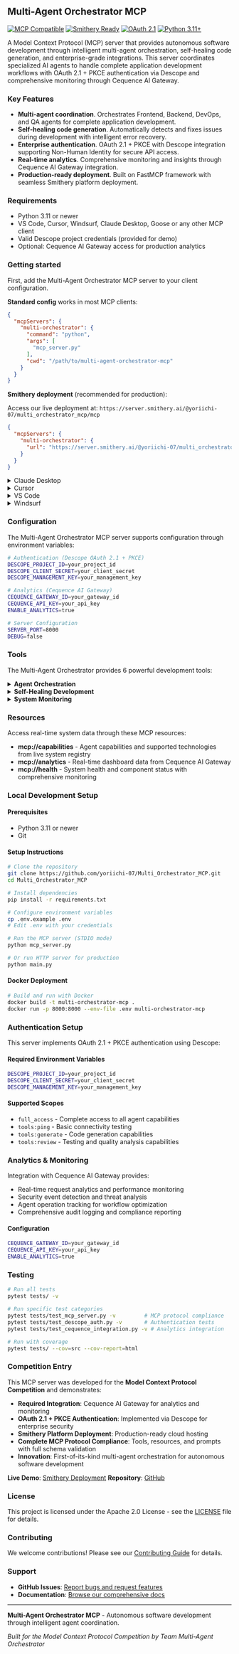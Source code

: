 ## Multi-Agent Orchestrator MCP

[![MCP Compatible](https://img.shields.io/badge/MCP-Compatible-brightgreen)](https://modelcontextprotocol.io)
[![Smithery Ready](https://img.shields.io/badge/Smithery-Ready-blue)](https://smithery.ai)
[![OAuth 2.1](https://img.shields.io/badge/OAuth-2.1%20%2B%20PKCE-green)](https://oauth.net/2.1/)
[![Python 3.11+](https://img.shields.io/badge/Python-3.11%2B-blue)](https://python.org)

A Model Context Protocol (MCP) server that provides autonomous software development through intelligent multi-agent orchestration, self-healing code generation, and enterprise-grade integrations. This server coordinates specialized AI agents to handle complete application development workflows with OAuth 2.1 + PKCE authentication via Descope and comprehensive monitoring through Cequence AI Gateway.

### Key Features

- **Multi-agent coordination**. Orchestrates Frontend, Backend, DevOps, and QA agents for complete application development.
- **Self-healing code generation**. Automatically detects and fixes issues during development with intelligent error recovery.
- **Enterprise authentication**. OAuth 2.1 + PKCE with Descope integration supporting Non-Human Identity for secure API access.
- **Real-time analytics**. Comprehensive monitoring and insights through Cequence AI Gateway integration.
- **Production-ready deployment**. Built on FastMCP framework with seamless Smithery platform deployment.

### Requirements

- Python 3.11 or newer
- VS Code, Cursor, Windsurf, Claude Desktop, Goose or any other MCP client
- Valid Descope project credentials (provided for demo)
- Optional: Cequence AI Gateway access for production analytics

### Getting started

First, add the Multi-Agent Orchestrator MCP server to your client configuration.

**Standard config** works in most MCP clients:

```json
{
  "mcpServers": {
    "multi-orchestrator": {
      "command": "python",
      "args": [
        "mcp_server.py"
      ],
      "cwd": "/path/to/multi-agent-orchestrator-mcp"
    }
  }
}
```

**Smithery deployment** (recommended for production):

Access our live deployment at: `https://server.smithery.ai/@yoriichi-07/multi_orchestrator_mcp/mcp`

```json
{
  "mcpServers": {
    "multi-orchestrator": {
      "url": "https://server.smithery.ai/@yoriichi-07/multi_orchestrator_mcp/mcp"
    }
  }
}
```

<details>
<summary>Claude Desktop</summary>

Follow the MCP install [guide](https://modelcontextprotocol.io/quickstart/user), use the standard config above.

</details>

<details>
<summary>Cursor</summary>

#### Click the button to install:

[<img src="https://cursor.com/deeplink/mcp-install-dark.svg" alt="Install in Cursor">](cursor://anysphere.cursor-deeplink/mcp/install?name=Multi-Agent%20Orchestrator&config=eyJjb21tYW5kIjoicHl0aG9uIG1jcF9zZXJ2ZXIucHkifQ%3D%3D)

#### Or install manually:

Go to `Cursor Settings` -> `MCP` -> `Add new MCP Server`. Name to your liking, use `command` type with the command `python mcp_server.py` in the project directory.

</details>

<details>
<summary>VS Code</summary>

#### Click the button to install:

[<img src="https://img.shields.io/badge/VS_Code-VS_Code?style=flat-square&label=Install%20Server&color=0098FF" alt="Install in VS Code">](https://insiders.vscode.dev/redirect?url=vscode%3Amcp%2Finstall%3F%257B%2522name%2522%253A%2522multi-orchestrator%2522%252C%2522command%2522%253A%2522python%2522%252C%2522args%2522%253A%255B%2522mcp_server.py%2522%255D%257D) [<img alt="Install in VS Code Insiders" src="https://img.shields.io/badge/VS_Code_Insiders-VS_Code_Insiders?style=flat-square&label=Install%20Server&color=24bfa5">](https://insiders.vscode.dev/redirect?url=vscode-insiders%3Amcp%2Finstall%3F%257B%2522name%2522%253A%2522multi-orchestrator%2522%252C%2522command%2522%253A%2522python%2522%252C%2522args%2522%253A%255B%2522mcp_server.py%2522%255D%257D)

#### Or install manually:

Follow the MCP install [guide](https://code.visualstudio.com/docs/copilot/chat/mcp-servers#_add-an-mcp-server), use the standard config above.

</details>

<details>
<summary>Windsurf</summary>

Follow Windsurf MCP [documentation](https://docs.windsurf.com/windsurf/cascade/mcp). Use the standard config above.

</details>

### Configuration

The Multi-Agent Orchestrator MCP server supports configuration through environment variables:

```bash
# Authentication (Descope OAuth 2.1 + PKCE)
DESCOPE_PROJECT_ID=your_project_id
DESCOPE_CLIENT_SECRET=your_client_secret
DESCOPE_MANAGEMENT_KEY=your_management_key

# Analytics (Cequence AI Gateway)
CEQUENCE_GATEWAY_ID=your_gateway_id
CEQUENCE_API_KEY=your_api_key
ENABLE_ANALYTICS=true

# Server Configuration
SERVER_PORT=8000
DEBUG=false
```

### Tools

The Multi-Agent Orchestrator provides 6 powerful development tools:

<details>
<summary><b>Agent Orchestration</b></summary>

- **orchestrate_task**
  - Description: Coordinate multiple agents for software development tasks
  - Parameters:
    - `task_description` (string): Description of the development task
    - `task_type` (string, optional): Type of task (development, deployment, testing)
    - `priority` (string, optional): Task priority level
  - Use case: Build complete applications from requirements

- **generate_architecture**
  - Description: Create system architecture diagrams and specifications
  - Parameters:
    - `project_description` (string): Description of the project
    - `tech_stack` (array): Preferred technology stack
    - `requirements` (array): System requirements
  - Use case: Design scalable software systems

</details>

<details>
<summary><b>Self-Healing Development</b></summary>

- **auto_fix_code**
  - Description: Apply intelligent fixes to code issues
  - Parameters:
    - `code` (string): Code to analyze and fix
    - `error_message` (string): Error description
    - `context` (string, optional): Additional context
  - Use case: Automatically resolve bugs and errors

</details>

<details>
<summary><b>System Monitoring</b></summary>

- **get_system_status**
  - Description: Retrieve comprehensive system health information
  - Parameters: None
  - Use case: Monitor server performance and component health

- **list_capabilities**
  - Description: Get available agent capabilities and supported technologies
  - Parameters: None
  - Use case: Discover available development tools and frameworks

</details>

### Resources

Access real-time system data through these MCP resources:

- **mcp://capabilities** - Agent capabilities and supported technologies from live system registry
- **mcp://analytics** - Real-time dashboard data from Cequence AI Gateway
- **mcp://health** - System health and component status with comprehensive monitoring

### Local Development Setup

#### Prerequisites
- Python 3.11 or newer
- Git

#### Setup Instructions
```bash
# Clone the repository
git clone https://github.com/yoriichi-07/Multi_Orchestrator_MCP.git
cd Multi_Orchestrator_MCP

# Install dependencies
pip install -r requirements.txt

# Configure environment variables
cp .env.example .env
# Edit .env with your credentials

# Run the MCP server (STDIO mode)
python mcp_server.py

# Or run HTTP server for production
python main.py
```

#### Docker Deployment
```bash
# Build and run with Docker
docker build -t multi-orchestrator-mcp .
docker run -p 8000:8000 --env-file .env multi-orchestrator-mcp
```

### Authentication Setup

This server implements OAuth 2.1 + PKCE authentication using Descope:

#### Required Environment Variables
```bash
DESCOPE_PROJECT_ID=your_project_id
DESCOPE_CLIENT_SECRET=your_client_secret
DESCOPE_MANAGEMENT_KEY=your_management_key
```

#### Supported Scopes
- `full_access` - Complete access to all agent capabilities
- `tools:ping` - Basic connectivity testing
- `tools:generate` - Code generation capabilities
- `tools:review` - Testing and quality analysis capabilities

### Analytics & Monitoring

Integration with Cequence AI Gateway provides:

- Real-time request analytics and performance monitoring
- Security event detection and threat analysis
- Agent operation tracking for workflow optimization
- Comprehensive audit logging and compliance reporting

#### Configuration
```bash
CEQUENCE_GATEWAY_ID=your_gateway_id
CEQUENCE_API_KEY=your_api_key
ENABLE_ANALYTICS=true
```

### Testing

```bash
# Run all tests
pytest tests/ -v

# Run specific test categories
pytest tests/test_mcp_server.py -v         # MCP protocol compliance
pytest tests/test_descope_auth.py -v       # Authentication tests
pytest tests/test_cequence_integration.py -v # Analytics integration

# Run with coverage
pytest tests/ --cov=src --cov-report=html
```

### Competition Entry

This MCP server was developed for the **Model Context Protocol Competition** and demonstrates:

- **Required Integration**: Cequence AI Gateway for analytics and monitoring
- **OAuth 2.1 + PKCE Authentication**: Implemented via Descope for enterprise security
- **Smithery Platform Deployment**: Production-ready cloud hosting
- **Complete MCP Protocol Compliance**: Tools, resources, and prompts with full schema validation
- **Innovation**: First-of-its-kind multi-agent orchestration for autonomous software development

**Live Demo**: [Smithery Deployment](https://server.smithery.ai/@yoriichi-07/multi_orchestrator_mcp/mcp)
**Repository**: [GitHub](https://github.com/yoriichi-07/Multi_Orchestrator_MCP)

### License

This project is licensed under the Apache 2.0 License - see the [LICENSE](LICENSE) file for details.

### Contributing

We welcome contributions! Please see our [Contributing Guide](CONTRIBUTING.md) for details.

### Support

- **GitHub Issues**: [Report bugs and request features](https://github.com/yoriichi-07/Multi_Orchestrator_MCP/issues)
- **Documentation**: [Browse our comprehensive docs](docs/)

---

**Multi-Agent Orchestrator MCP** - Autonomous software development through intelligent agent coordination.

*Built for the Model Context Protocol Competition by Team Multi-Agent Orchestrator*